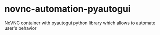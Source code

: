 # novnc-automation-pyautogui
NoVNC container with pyautogui python library which allows to automate user's behavior
